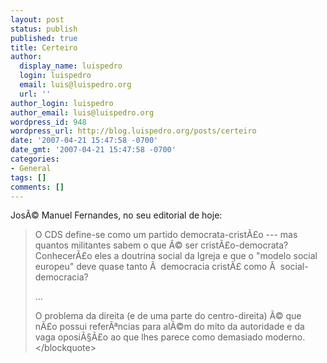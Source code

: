 ```yaml
---
layout: post
status: publish
published: true
title: Certeiro
author:
  display_name: luispedro
  login: luispedro
  email: luis@luispedro.org
  url: ''
author_login: luispedro
author_email: luis@luispedro.org
wordpress_id: 948
wordpress_url: http://blog.luispedro.org/posts/certeiro
date: '2007-04-21 15:47:58 -0700'
date_gmt: '2007-04-21 15:47:58 -0700'
categories:
- General
tags: []
comments: []
---
```

<p>Jos&Atilde;&copy; Manuel Fernandes, no seu editorial de hoje:<br />
<blockquote>O CDS define-se como um partido democrata-crist&Atilde;&pound;o --- mas quantos militantes sabem o que &Atilde;&copy; ser crist&Atilde;&pound;o-democrata? Conhecer&Atilde;&pound;o eles a doutrina social da Igreja e que o "modelo social europeu" deve quase tanto &Atilde;&nbsp; democracia crist&Atilde;&pound; como &Atilde;&nbsp; social-democracia?</p>
<p>...</p>
<p>O problema da direita (e de uma parte do centro-direita) &Atilde;&copy; que n&Atilde;&pound;o possui refer&Atilde;&ordf;ncias para al&Atilde;&copy;m do mito da autoridade e da vaga oposi&Atilde;&sect;&Atilde;&pound;o ao que lhes parece como demasiado moderno.<&#47;blockquote></p>
